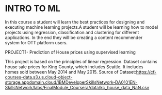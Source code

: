 # INTRO TO ML
In this course a student will learn the best practices for designing and executing machine learning projects.A student will be learning how to model projects using regression, classification and clustering for different applications. In the end they will be creating a content recommender system for OTT platform users.




PROJECT1- Prediction of House prices using supervised learning
   
   This project is based on the principles of linear regression.
   Dataset contains house sale prices for King County, which includes Seattle. It includes homes sold between May 2014 and May 2015.
   Source of Dataset:https://cf-courses-data.s3.us.cloud-object-storage.appdomain.cloud/IBMDeveloperSkillsNetwork-DA0101EN-SkillsNetwork/labs/FinalModule_Coursera/data/kc_house_data_NaN.csv
